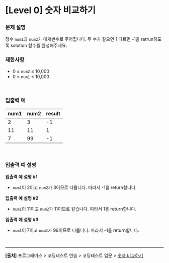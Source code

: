 # [Level 0] 숫자 비교하기

### 문제 설명
정수 `num1`과 `num2`가 매개변수로 주어집니다. 두 수가 같으면 1 다르면 -1을 retrun하도록 solution 함수를 완성해주세요.

### 제한사항
* 0 ≤ `num2` ≤ 10,000
* 0 ≤ `num1` ≤ 10,000

<br>

### 입출력 예
|num1|num2|result|
|---|---|---|
|2|3|-1|
|11|11|1|
|7|99|-1|

<br>

### 입출력 예 설명
**입출력 예 설명 #1**  
* `num1`이 2이고 `num2`가 3이므로 다릅니다. 따라서 -1을 return합니다.

**입출력 예 설명 #2**  
* `num1`이 11이고 `num2`가 11이므로 같습니다. 따라서 1을 return합니다.

**입출력 예 설명 #3**  
* `num1`이 7이고 `num2`가 99이므로 다릅니다. 따라서 -1을 return합니다.

<br>

---
**[출처]** 프로그래머스 > 코딩테스트 연습 > 코딩테스트 입문 > [숫자 비교하기](https://school.programmers.co.kr/learn/courses/30/lessons/120807)